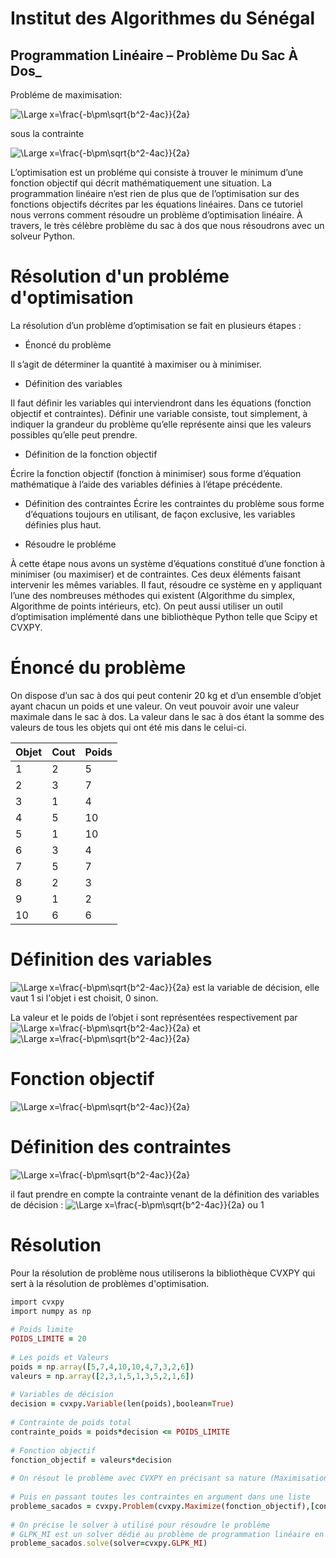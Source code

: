 
# Institut des Algorithmes du Sénégal
## Programmation Linéaire – Problème Du Sac À Dos_

Probléme de maximisation:

![\Large x=\frac{-b\pm\sqrt{b^2-4ac}}{2a}](https://latex.codecogs.com/svg.latex?\Large&space;Max({F=\sum_{\substack{i=1..10}}x_iv_i}))

 sous la contrainte
 
![\Large x=\frac{-b\pm\sqrt{b^2-4ac}}{2a}](https://latex.codecogs.com/svg.latex?\Large&space;\sum_{\substack{i=1..10}}x_ip_i\leq20)


L’optimisation est un probléme qui consiste à trouver le minimum d’une fonction objectif qui décrit mathématiquement une situation. La programmation linéaire n’est rien de plus que de l’optimisation sur des fonctions objectifs décrites par les équations linéaires. Dans ce tutoriel nous verrons comment résoudre un problème d’optimisation linéaire. À travers, le très célèbre problème du sac à dos que nous résoudrons avec un solveur Python. 

# Résolution d'un probléme d'optimisation

La résolution d’un problème d’optimisation se fait en plusieurs étapes :

- Énoncé du problème

Il s’agit de déterminer la quantité à maximiser ou à minimiser.

- Définition des variables

Il faut définir les variables qui interviendront dans les équations (fonction objectif et contraintes). Définir une variable consiste, tout simplement, à indiquer la grandeur du problème qu’elle représente ainsi que les valeurs possibles qu’elle peut prendre.

- Définition de la fonction objectif

Écrire la fonction objectif (fonction à minimiser) sous forme d’équation mathématique à l’aide des variables définies à l’étape précédente.

- Définition des contraintes
Écrire les contraintes du problème sous forme d’équations toujours en utilisant, de façon exclusive, les variables définies plus haut.

- Résoudre le probléme

À cette étape nous avons un système d’équations constitué d’une fonction à minimiser (ou maximiser) et de contraintes. Ces deux éléments faisant intervenir les mêmes variables. Il faut, résoudre ce système en y appliquant l’une des nombreuses méthodes qui existent (Algorithme du simplex, Algorithme de points intérieurs, etc). On peut aussi utiliser un outil d’optimisation implémenté dans une bibliothèque Python telle que Scipy et CVXPY.

# Énoncé du problème

On dispose d’un sac à dos qui peut contenir 20 kg et d’un ensemble d’objet ayant chacun un poids et une valeur.
On veut pouvoir avoir une valeur maximale dans le sac à dos. La valeur dans le sac à dos étant la somme des valeurs de tous les objets qui ont été mis dans le celui-ci.

| Objet                                | Cout                                 | Poids                                |
| ------------------------------------ | ------------------------------------ | ------------------------------------ |
| 1 | 2 | 5|
| 2 | 3 | 7|
| 3 | 1 | 4 |
| 4 | 5 | 10 |
| 5 | 1 | 10 |
| 6 | 3 | 4 |
| 7 | 5 | 7 |
| 8 | 2 | 3 |
| 9 | 1 | 2 |
| 10 | 6 | 6 |

# Définition des variables

![\Large x=\frac{-b\pm\sqrt{b^2-4ac}}{2a}](https://latex.codecogs.com/svg.latex?\Large&space;x_i)
est la variable de décision, elle vaut 1 si l'objet i est choisit, 0 sinon.

La valeur et le poids de l’objet i sont représentées respectivement par 
![\Large x=\frac{-b\pm\sqrt{b^2-4ac}}{2a}](https://latex.codecogs.com/svg.latex?\Large&space;p_i) et ![\Large x=\frac{-b\pm\sqrt{b^2-4ac}}{2a}](https://latex.codecogs.com/svg.latex?\Large&space;v_i)

# Fonction objectif

![\Large x=\frac{-b\pm\sqrt{b^2-4ac}}{2a}](https://latex.codecogs.com/svg.latex?\Large&space;F=\sum_{\substack{i=1..10}}x_iv_i)


# Définition des contraintes

![\Large x=\frac{-b\pm\sqrt{b^2-4ac}}{2a}](https://latex.codecogs.com/svg.latex?\Large&space;\sum_{\substack{i=1..10}}x_ip_i\leq20)

il faut prendre en compte la contrainte venant de la définition des variables de décision : 
![\Large x=\frac{-b\pm\sqrt{b^2-4ac}}{2a}](https://latex.codecogs.com/svg.latex?\Large&space;x_i=0)
ou 1


# Résolution

Pour la résolution de problème nous utiliserons la bibliothèque CVXPY qui sert à la résolution de problèmes d'optimisation.


```ruby
import cvxpy
import numpy as np
 
# Poids limite
POIDS_LIMITE = 20
 
# Les poids et Valeurs
poids = np.array([5,7,4,10,10,4,7,3,2,6])
valeurs = np.array([2,3,1,5,1,3,5,2,1,6])
 
# Variables de décision
decision = cvxpy.Variable(len(poids),boolean=True)
 
# Contrainte de poids total
contrainte_poids = poids*decision <= POIDS_LIMITE
 
# Fonction objectif
fonction_objectif = valeurs*decision
 
# On résout le problème avec CVXPY en précisant sa nature (Maximisation ou Minimisation)
 
# Puis en passant toutes les contraintes en argument dans une liste
probleme_sacados = cvxpy.Problem(cvxpy.Maximize(fonction_objectif),[contrainte_poids])
 
# On précise le solver à utilisé pour résoudre le problème
# GLPK_MI est un solver dédié au problème de programmation linéaire en nombres entiers
probleme_sacados.solve(solver=cvxpy.GLPK_MI)
```
